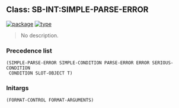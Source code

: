 ## Class: SB-INT:SIMPLE-PARSE-ERROR
[![package](https://img.shields.io/badge/Package-SB--INT-5f9ea0.svg?style=social&colorA=999999)](../) [![type](https://img.shields.io/badge/Type-Class-5f9ea0.svg?style=social&colorA=999999)](../#class) 

> No description.

### Precedence list
```
(SIMPLE-PARSE-ERROR SIMPLE-CONDITION PARSE-ERROR ERROR SERIOUS-CONDITION
 CONDITION SLOT-OBJECT T)
```
### Initargs
```
(FORMAT-CONTROL FORMAT-ARGUMENTS)
```
